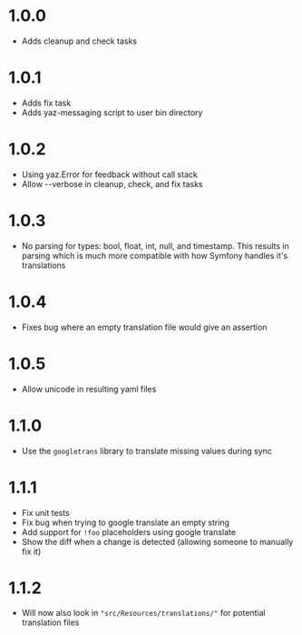 # 1.0.0
- Adds cleanup and check tasks

# 1.0.1
- Adds fix task
- Adds yaz-messaging script to user bin directory

# 1.0.2
- Using yaz.Error for feedback without call stack
- Allow --verbose in cleanup, check, and fix tasks

# 1.0.3
- No parsing for types: bool, float, int, null, and timestamp.  This
  results in parsing which is much more compatible with how Symfony
  handles it's translations

# 1.0.4
- Fixes bug where an empty translation file would give an assertion

# 1.0.5
- Allow unicode in resulting yaml files

# 1.1.0
- Use the `googletrans` library to translate missing values during sync

# 1.1.1
- Fix unit tests
- Fix bug when trying to google translate an empty string
- Add support for `!foo` placeholders using google translate
- Show the diff when a change is detected (allowing someone to manually fix it)

# 1.1.2
- Will now also look in `"src/Resources/translations/"` for potential
  translation files
